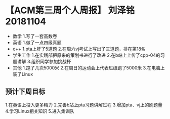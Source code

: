 # 【ACM第三周个人周报】 刘泽铭 20181104
* 数学
1.写了一套高数卷
* 英语
1.做了一点四级真题
* c++
1.pta上肝了5道题
2.在周六vj考试上写出了三道题，排在第18名
* 学生工作
1.在实践部把原来的策划书进行了改进
2.在b站上上传了cpp-04的习题讲解
3.组织同学参加挑战杯
* 其他
1.跑了几次5000米
2.在周日的运动会上代表班级跑了5000米
3.在电脑上装了Linux
## 预计下周目标
1.在英语上投入更多精力
2.完善b站上pta习题讲解过程
3.增加pta、vj上的刷题量
4.学习Linux相关知识
5.进入集训队

